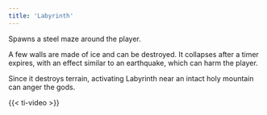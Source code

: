 ```yaml
---
title: 'Labyrinth'
---
```


Spawns a steel maze around the player.

A few walls are made of ice and can be destroyed. It collapses after a timer expires, with an effect similar to an earthquake, which can harm the player.

Since it destroys terrain, activating Labyrinth near an intact holy mountain can anger the gods.

{{< ti-video >}}
